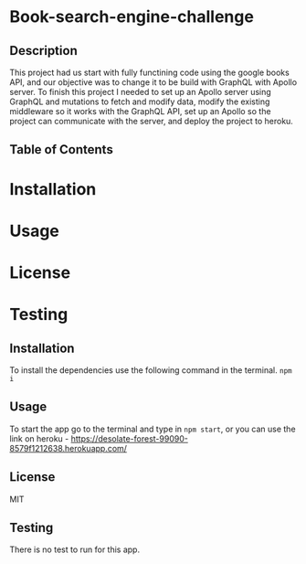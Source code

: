 # Book-search-engine-challenge
 
## Description
This project had us start with fully functining code using the google books API, and our objective was to change it to be build with GraphQL with Apollo server. To finish this project I needed to set up an Apollo server using GraphQL and mutations to fetch and modify data, modify the existing middleware so it works with the GraphQL API, set up an Apollo so the project can communicate with the server, and deploy the project to heroku.

## Table of Contents
# Installation
# Usage
# License
# Testing

## Installation 
To install the dependencies use the following command in the terminal.
`npm i`

## Usage
To start the app go to the terminal and type in `npm start`, or you can use the link on heroku - https://desolate-forest-99090-8579f1212638.herokuapp.com/

## License
MIT

## Testing 
There is no test to run for this app.
